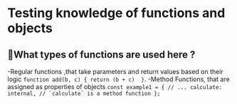 # Testing knowledge of functions and objects

## 🤔What types of functions are used here ?

-Regular functions ,that take parameters and return values based on their logic ```function add(b, c) {
  return (b + c)  }```.
-Method Functions, that are assigned as properties of objects ```const example1 = {
  // ...
  calculate: internal, // `calculate` is a method function
};```